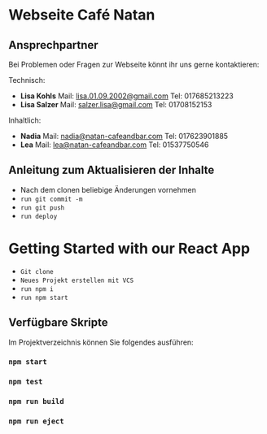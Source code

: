 # Webseite Café Natan

## Ansprechpartner

Bei Problemen oder Fragen zur Webseite könnt ihr uns gerne kontaktieren:

Technisch:

- **Lisa Kohls** Mail: lisa.01.09.2002@gmail.com Tel: 017685213223
- **Lisa Salzer** Mail: salzer.lisa@gmail.com Tel: 01708152153


Inhaltlich:

- **Nadia** Mail: nadia@natan-cafeandbar.com Tel: 017623901885
- **Lea** Mail: lea@natan-cafeandbar.com Tel: 01537750546


## Anleitung zum Aktualisieren der Inhalte

- Nach dem clonen beliebige Änderungen vornehmen
- `run git commit -m`
- `run git push`
- `run deploy`


# Getting Started with our React App

- `Git clone`
- `Neues Projekt erstellen mit VCS`
- `run npm i`
- `run npm start`

## Verfügbare Skripte

Im Projektverzeichnis können Sie folgendes ausführen:

### `npm start`

### `npm test`

### `npm run build`

### `npm run eject`
